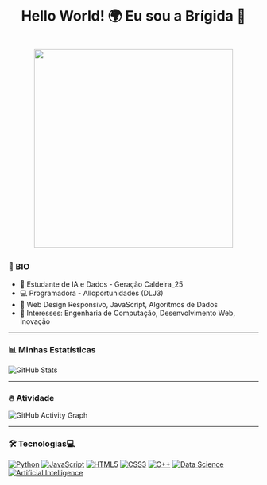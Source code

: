 <h1 align="center">Hello World! 🌍 Eu sou a Brígida 💖</h1>

<h1 align="center" style="font-family:'Courier New', monospace; text-shadow: 0 0 5px #00FF00, 0 0 10px #FF00FF, 0 0 15px #FF0000;">
<p align="center">
  <img src="https://media.giphy.com/media/L1R1tvI9svkIWwpVYr/giphy.gif" width="400"/>
</p>


### 🌟 BIO
- 🚀 Estudante de IA e Dados - Geração Caldeira_25  
- 💻 Programadora - Alloportunidades (DLJ3)  
- 📜 Web Design Responsivo, JavaScript, Algoritmos de Dados   
- 🚀 Interesses: Engenharia de Computação, Desenvolvimento Web, Inovação

---

### 📊 Minhas Estatísticas
![GitHub Stats](https://github-readme-stats.vercel.app/api?username=Bibi1402&show_icons=true&theme=radical)

---

### 🔥 Atividade
![GitHub Activity Graph](https://github-readme-activity-graph.vercel.app/graph?username=Bibi1402&theme=react-dark)

---

### 🛠️ Tecnologias💻 <p align="center">

[![Python](https://img.shields.io/badge/Python-3776AB?style=for-the-badge&logo=python&logoColor=white)](https://www.python.org/)  [![JavaScript](https://img.shields.io/badge/JavaScript-FFD700?style=for-the-badge&logo=javascript&logoColor=black)](https://developer.mozilla.org/pt-BR/docs/Web/JavaScript)  [![HTML5](https://img.shields.io/badge/HTML5-E34F26?style=for-the-badge&logo=html5&logoColor=white)](https://developer.mozilla.org/pt-BR/docs/Web/HTML)  [![CSS3](https://img.shields.io/badge/CSS3-1572B6?style=for-the-badge&logo=css3&logoColor=white)](https://developer.mozilla.org/pt-BR/docs/Web/CSS)  [![C++](https://img.shields.io/badge/C++-00599C?style=for-the-badge&logo=c%2B%2B&logoColor=white)](https://isocpp.org/)  [![Data Science](https://img.shields.io/badge/Data-Science-4CAF50?style=for-the-badge&logo=databricks&logoColor=white)](https://en.wikipedia.org/wiki/Data_science)  [![Artificial Intelligence](https://img.shields.io/badge/AI-FF1493?style=for-the-badge&logo=openai&logoColor=white)](https://en.wikipedia.org/wiki/Artificial_intelligence)  

